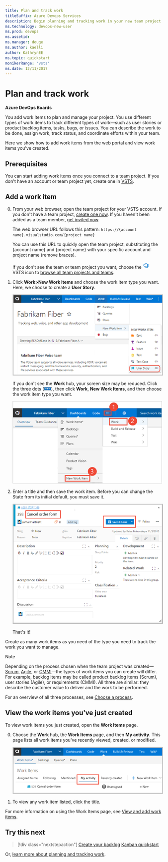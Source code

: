 ```yaml
---
title: Plan and track work 
titleSuffix: Azure Devops Services
description: Begin planning and tracking work in your new team project on Visual Studio Team Services  
ms.technology: devops-new-user 
ms.prod: devops
ms.assetid: 
ms.manager: douge
ms.author: kaelli
author: KathrynEE
ms.topic: quickstart
monikerRange: 'vsts'
ms.date: 12/11/2017
---
```



# Plan and track work 

**Azure DevOps Boards**
 
You add work items to plan and manage your project. You use different types of work items to track different types of work&mdash;such as user stories or product backlog items, tasks, bugs, or issues. You can describe the work to be done, assign work, track status, and coordinate efforts within your team.   

Here we show how to add work items from the web portal and view work items you've created. 

<a id="define-new-work">  </a>

## Prerequisites

You can start adding work items once you connect to a team project. If you don't have an account or  team project yet, create one in [VSTS](sign-up-invite-teammates.md).

## Add a work item 

0. From your web browser, open the team project for your VSTS account. If you don't have a team project, [create one now](sign-up-invite-teammates.md). If you haven't been added as a team member, [get invited now](sign-up-invite-teammates.md#invite-others).

	The web browser URL follows this pattern: ```https://{account name}.visualstudio.com/{project name}```  

	You can use this URL to quickly open the team project, substituting the {account name} and {project name} with your specific account and project name (remove braces). 

	If you don't see the team or team project you want, choose the ![VSTS icon](../../_img/icons/project-icon.png) VSTS icon to [browse all team projects and teams](../../user-guide/account-home-pages.md).  

2.	Click **Work>New Work Items** and choose the work item type you want.  Here, we choose to create a **User Story**. 

	<img src="../backlogs/_img/add-work-items-choose-user-story.png" alt="VSTS, TFS 2017, Work hub, Add a work item" style="border: 2px solid #C3C3C3;" /> 

	If you don't see the **Work** hub, your screen size may be reduced. Click the three dots (![elipses](../../_shared/_img/ellipses-reduced-screen-size.png)), then click **Work**, **New Work Items**, and then choose the work item type you want. 

	![Open Work hub when screen size is reduced](_img/plan-track-work/open-work-hub-reduced-screen-size.png) 

3. Enter a title and then save the work item. Before you can change the State from its initial default, you must save it.  

	<img src="../backlogs/_img/add-new-work-item-vsts-user-story.png" alt="Agile process, User story work item form" style="border: 2px solid #C3C3C3;" />  

	That's it! 

Create as many work items as you need of the type you need to track the work you want to manage.  


>[!NOTE]  
>Depending on the process chosen when the team project was created&mdash;[Scrum](../work-items/guidance/scrum-process.md), 
[Agile](../work-items/guidance/agile-process.md), or [CMMI](../work-items/guidance/cmmi-process.md)&mdash;the types of work items you can create will differ. For example, backlog items may be called product backlog items (Scrum), user stories (Agile), or requirements (CMMI). All three are similar: they describe the customer value to deliver and the work to be performed.
>
> For an overview of all three processes, see [Choose a process](../work-items/guidance/choose-process.md). 


## View the work items you've just created  

To view work items you just created, open the **Work Items** page.

0. Choose the **Work** hub, the **Work Items** page, and then **My activity**. This page lists all work items you've recently viewed, created, or modified. 

	<img src="_img/plan-track-work/view-work-item-activity.png" alt="Work hub, Work Items page, Add a work item" style="border: 2px solid #C3C3C3;" />

0. To view any work item listed, click the title. 

For more information on using the Work Items page, see [View and add work items](../work-items/view-add-work-items.md).


## Try this next  
 
> [!div class="nextstepaction"]
> [Create your backlog](../backlogs/create-your-backlog.md)
> [Kanban quickstart](../kanban/kanban-quickstart.md) 

Or, [learn more about planning and tracking work](../work-items/index.md).
 
